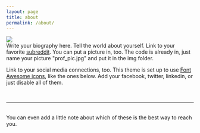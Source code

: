 ```yaml
---
layout: page
title: about
permalink: /about/
---
```


<img class="col one right" src="/img/prof_pic.jpg">

<br/>
Write your biography here. Tell the world about yourself. Link to your favorite <a href="http://reddit.com" target="blank">subreddit</a>. You can put a picture in, too. The code is already in, just name your picture "prof_pic.jpg" and put it in the img folder. 

Link to your social media connections, too. This theme is set up to use <a href="http://fortawesome.github.io/Font-Awesome/" target="blank">Font Awesome icons</a>, like the ones below. Add your facebook, twitter, linkedin, or just disable all of them. 


<br/>
<hr/>
<br/>
<span class="contacticon center">
	<a href="jennymanb@gmail.com"><i class="fa fa-envelope-square"></i></a>
	<a href="https://github.com/jennifer-manriquezt="_blank"><i class="fa fa-github-square"></i></a>
	<a href="https://www.linkedin.com/in/jennifer-mar%C3%ADa-manr%C3%ADquez-burrolas-b5aa42129/"_blank"><i class="fa fa-linkedin-square"></i></a>
<!--	<a href="http://tumblr.com" target="_blank"><i class="fa fa-tumblr-square"></i></a>
	<a href="https://twitter.com" target="_blank"><i class="fa fa-twitter-square"></i></a>
-->										   
</span>

<div class="col three caption">
	You can even add a little note about which of these is the best way to reach you.
</div>

